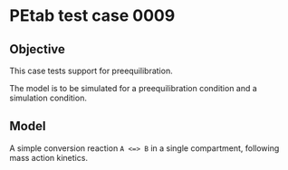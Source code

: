# PEtab test case 0009

## Objective

This case tests support for preequilibration.

The model is to be simulated for a preequilibration condition and a
simulation condition.

## Model

A simple conversion reaction `A <=> B` in a single compartment, following
mass action kinetics.
